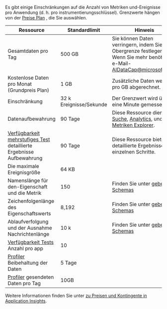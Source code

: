 Es gibt einige Einschränkungen auf die Anzahl von Metriken und-Ereignisse pro Anwendung (d. h. pro instrumentierungsschlüssel). Grenzwerte hängen von der [Preise Plan](https://azure.microsoft.com/pricing/details/application-insights/) , die Sie auswählen.

| **Ressource** | **Standardlimit** | **Hinweis**
| --- | --- | --- |
| Gesamtdaten pro Tag | 500 GB | Sie können Daten verringern, indem Sie eine Obergrenze festlegen. Wenn Sie mehr benötigen, e-Mail- AIDataCap@microsoft.com.
| Kostenlose Daten pro Monat<br/> (Grundpreis Plan) | 1 GB | Zusätzliche Daten werden pro GB abgerechnet.
| Einschränkung | 32 k Ereignisse/Sekunde | Der Grenzwert wird über eine Minute gemessen.
| Datenaufbewahrung | 90 Tage | Diese Ressource dient zum [Suche](../articles/application-insights/app-insights-diagnostic-search.md), [Analytics](../articles/application-insights/app-insights-analytics.md), und [Metriken Explorer](../articles/application-insights/app-insights-metrics-explorer.md).
| [Verfügbarkeit mehrstufiges Test](../articles/application-insights/app-insights-monitor-web-app-availability.md#multi-step-web-tests) detaillierte Ergebnisse Aufbewahrung | 90 Tage | Diese Ressource bietet detaillierte Ergebnisse der einzelnen Schritte.
| Die maximale Ereignisgröße | 64 KB | 
| Namenslänge für den-Eigenschaft und die Metrik | 150 | Finden Sie unter [geben Schemas](https://github.com/Microsoft/ApplicationInsights-Home/blob/master/EndpointSpecs/Schemas/Docs/)
| Zeichenfolgenlänge des Eigenschaftswerts | 8,192 | Finden Sie unter [geben Schemas](https://github.com/Microsoft/ApplicationInsights-Home/blob/master/EndpointSpecs/Schemas/Docs/)
| Ablaufverfolgung und der Ausnahme Nachrichtenlänge | 10 k | Finden Sie unter [geben Schemas](https://github.com/Microsoft/ApplicationInsights-Home/blob/master/EndpointSpecs/Schemas/Docs/)
| [Verfügbarkeit Tests](../articles/application-insights/app-insights-monitor-web-app-availability.md) Anzahl pro app  | 10 |
| [Profiler](../articles/application-insights/app-insights-profiler.md) Beibehaltung der Daten | 5 Tage |
| [Profiler](../articles/application-insights/app-insights-profiler.md) gesendeten Daten pro Tag | 10GB |

Weitere Informationen finden Sie unter [zu Preisen und Kontingente in Application Insights](../articles/application-insights/app-insights-pricing.md).

